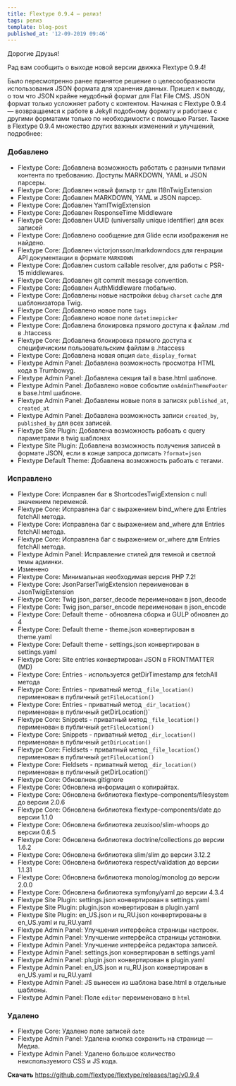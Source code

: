 ```yaml
---
title: Flextype 0.9.4 — релиз!
tags: релиз
template: blog-post
published_at: '12-09-2019 09:46'
---
```


Дорогие Друзья!

Рад вам сообщить о выходе новой версии движка Flextype 0.9.4!


Было пересмотренно ранее принятое решение о целесообразности использования JSON формата для хранения данных. Пришел к выводу, о том что JSON крайне неудобный формат для Flat File CMS.
JSON формат только усложняет работу с контентом. Начиная с Flextype 0.9.4 — возвращаемся к работе в Jekyll подобному формату и работаем с другими форматами только по необходимости с помощью Parser. Также в Flextype 0.9.4 множество других важных изменений и улучшений, подробнее:

### Добавлено
- Flextype Core: Добавлена возможность работать с разными типами контента по требованию. Доступы MARKDOWN, YAML и JSON парсеры.
- Flextype Core: Добавлен новый фильтр `tr` для I18nTwigExtension
- Flextype Core: Добавлен MARKDOWN, YAML и JSON парсер.
- Flextype Core: Добавлен YamlTwigExtension
- Flextype Core: Добавлен ResponseTime Middleware
- Flextype Core: Добавлен UUID (universally unique identifier) для всех записей
- Flextype Core: Добавлено сообщение для Glide если изображения не найдено.
- Flextype Core: Добавлен victorjonsson/markdowndocs для генрации API документации в формате `MARKDOWN`
- Flextype Core: Добавлен custom callable resolver, для работы с PSR-15 middlewares.
- Flextype Core: Добавлен git commit message convention.
- Flextype Core: Добавлен AuthMiddleware глобально.
- Flextype Core: Добавлены новые настройки `debug` `charset` `cache` для шаблонизатора Twig.
- Flextype Core: Добавлено новое поле `tags`
- Flextype Core: Добавлено новое поле `datetimepicker`
- Flextype Core: Добавлена блокировка прямого доступа к файлам .md в .htaccess
- Flextype Core: Добавлена блокировка прямого доступа к специфичиским пользовательским файлам в .htaccess
- Flextype Core: Добавлена новая опция `date_display_format`
- Flextype Admin Panel: Добавлена возможность просмотра HTML кода в Trumbowyg.
- Flextype Admin Panel: Добавлена секция tail в base.html шаблоне.
- Flextype Admin Panel: Добавлено новое собоытие `onAdminThemeFooter` в base.html шаблоне.
- Flextype Admin Panel: Добавлены новые поля в записях `published_at`, `created_at`
- Flextype Admin Panel: Добавлена возможность записи `created_by`, `published_by` для всех записей.
- Flextype Site Plugin: Добавлена возможность рабоать с query параметрами в twig шаблонах
- Flextype Site Plugin: Добавлена возможность получения записей в формате JSON, если в конце запроса дописать `?format=json`
- Flextype Default Theme: Добавлена возможность рабоать с тегами.

### Исправлено
- Flextype Core: Исправлен баг в ShortcodesTwigExtension с null значением переменой.
- Flextype Core: Исправлена баг с выражением bind_where для Entries fetchAll метода.
- Flextype Core: Исправлена баг с выражением and_where для Entries fetchAll метода.
- Flextype Core: Исправлена баг с выражением or_where для Entries fetchAll метода.
- Flextype Admin Panel: Исправление стилей для темной и светлой темы админки.
- Изменено
- Flextype Core: Минимальная необходимая версия PHP 7.2!
- Flextype Core: JsonParserTwigExtension переименован в JsonTwigExtension
- Flextype Core: Twig json_parser_decode переименован в json_decode
- Flextype Core: Twig json_parser_encode переименован в json_encode
- Flextype Core: Default theme - обновлена сборка и GULP обновлен до 4
- Flextype Core: Default theme - theme.json конвертирован в theme.yaml
- Flextype Core: Default theme - settings.json конвертирован в settings.yaml
- Flextype Core: Site entries конвертирован JSON в FRONTMATTER (MD)
- Flextype Core: Entries - используется getDirTimestamp для fetchAll метода
- Flextype Core: Entries - приватный метод `_file_location()` перименован в публичный `getFileLocation()`
- Flextype Core: Entries - приватный метод `_dir_location()` перименован в публичный getDirLocation()`
- Flextype Core: Snippets - приватный метод `_file_location()` перименован в публичный `getFileLocation()`
- Flextype Core: Snippets - приватный метод `_dir_location()` перименован в публичный `getDirLocation()`
- Flextype Core: Fieldsets - приватный метод `_file_location()` перименован в публичный `getFileLocation()`
- Flextype Core: Fieldsets - приватный метод `_dir_location()` перименован в публичный getDirLocation()`
- Flextype Core: Обновлнен.gitignore
- Flextype Core: Обновлена информация о копирайтах.
- Flextype Core: Обновлена библиотека flextype-components/filesystem до версии 2.0.6
- Flextype Core: Обновлена библиотека flextype-components/date до версии 1.1.0
- Flextype Core: Обновлена библиотека zeuxisoo/slim-whoops до версии 0.6.5
- Flextype Core: Обновлена библиотека doctrine/collections до версии 1.6.2
- Flextype Core: Обновлена библиотека slim/slim до версии 3.12.2
- Flextype Core: Обновлена библиотека respect/validation до версии 1.1.31
- Flextype Core: Обновлена библиотека monolog/monolog до версии 2.0.0
- Flextype Core: Обновлена библиотека symfony/yaml до версии 4.3.4
- Flextype Site Plugin: settings.json конвертирован в settings.yaml
- Flextype Site Plugin: plugin.json конвертирован в plugin.yaml
- Flextype Site Plugin: en_US.json и ru_RU.json конвертированы в en_US.yaml и ru_RU.yaml
- Flextype Admin Panel: Улучшения интерфейса страницы настроек.
- Flextype Admin Panel: Улучшение интерфейса страницы установки.
- Flextype Admin Panel: Улучшение интерфейса редактора записей.
- Flextype Admin Panel: settings.json конвертирован в settings.yaml
- Flextype Admin Panel: plugin.json конвертирован в plugin.yaml
- Flextype Admin Panel: en_US.json и ru_RU.json конвертирован в en_US.yaml и ru_RU.yaml
- Flextype Admin Panel: JS вынесен из шаблона base.html в отдельные шаблоны.
- Flextype Admin Panel: Поле `editor` переименовано в `html`

### Удалено
- Flextype Core: Удалено поле записей `date`
- Flextype Admin Panel: Удалена кнопка сохранить на странице — Медиа.
- Flextype Admin Panel: Удалено большое количество неиспользуемого CSS и JS кода.


**Скачать**
https://github.com/flextype/flextype/releases/tag/v0.9.4
